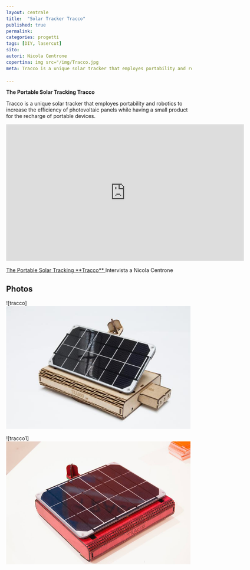 ```yaml
---
layout: centrale
title:  "Solar Tracker Tracco"
published: true
permalink:
categories: progetti
tags: [DIY, lasercut]
sito:
autori: Nicola Centrone
copertina: img src="/img/Tracco.jpg
meta: Tracco is a unique solar tracker that employes portability and robotics to increase the efficiency of photovoltaic panels while having a small product for the recharge of portable devices.

---
```

**The Portable Solar Tracking Tracco**

Tracco is a unique solar tracker that employes portability and robotics to increase the efficiency of photovoltaic panels while having a small product for the recharge of portable devices.

<iframe src="http://video.greenstyle.it/embed/Vpueg2Zpalc=/" width="645" height="370" frameborder="0" allowfullscreen></iframe>
<p><a href="http://video.greenstyle.it/embed/Vpueg2Zpalc=/">The Portable Solar Tracking **Tracco** </a> Intervista a Nicola Centrone

## Photos
![tracco] <img src="/img/Tracco.jpg" alt="Tracco" width="500" height="333">

![tracco1] <img src="/img/tracco1.jpg" alt="Tracco" width="500" height="333">
